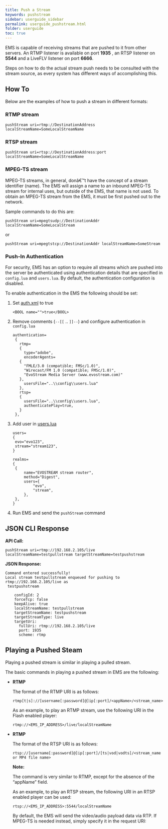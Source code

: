 ```yaml
---
title: Push a Stream
keywords: pushstream
sidebar: userguide_sidebar
permalink: userguide_pushstream.html
folder: userguide 
toc: true
---
```




EMS is capable of receiving streams that are pushed to it from other servers. An RTMP listener is available on port **1935** , an RTSP listener on **5544** and a LiveFLV listener on port **6666**.

Steps on how to do the actual stream push needs to be consulted with the stream source, as every system has different ways of accomplishing this.



## How To

Below are the examples of how to push a stream in different formats:

### RTMP stream

```
pushStream uri=rtmp://DestinationAddress localStreamName=SomeLocalStreamName
```



### RTSP stream

```
pushStream uri=rtsp://DestinationAddress:port localStreamName=SomeLocalStreamName
```



### MPEG-TS stream

MPEG-TS streams, in general, donâ€™t have the concept of a stream identifier (name). The EMS will assign a name to an inbound MPEG-TS stream for internal uses, but outside of the EMS, that name is not used. To obtain an MPEG-TS stream from the EMS, it must be first pushed out to the network.

Sample commands to do this are:

```
pushStream uri=mpegtsudp://DestinationAddr localStreamName=SomeLocalStream
```

or

```
pushStream uri=mpegtstcp://DestinationAddr localStreamName=SomeStream
```



### Push-In Authentication

For security, EMS has an option to require all streams which are pushed into the server be authenticated using authentication details that are specified in `config.lua` and `users.lua`. By default, the authentication configuration is disabled.

To enable authentication in the EMS the following should be set:

1. Set [auth.xml]() to true

   ```
   <BOOL name="">true</BOOL>
   ```

2. Remove comments (`--[[` .. `]]--`) and configure authentication in `config.lua`

   ```
   authentication=
    {
      rtmp=
      {
        type="adobe",
        encoderAgents=
      {
        "FMLE/3.0 (compatible; FMSc/1.0)",
        "Wirecast/FM 1.0 (compatible; FMSc/1.0)",
        "EvoStream Media Server (www.evostream.com)"
      },
        usersFile="..\\config\\users.lua"
      },
      rtsp=
      {
        usersFile="..\\config\\users.lua",
        authenticatePlay=true,
      }
    },
   ```

3. Add user in [users.lua]()

   ```
   users=
   {
   	evo="evo123",
   	stream="stream123",
   }

   realms=
   {
   	{
   		name="EVOSTREAM stream router",
   		method="Digest",
   		users={
   			"evo",
   			"stream",
   		},
   	},
   }
   ```

4. Run EMS and send the `pushStream` command





## JSON CLI Response

**API Call:**

```
pushStream uri=rtmp://192.168.2.105/live localStreamName=testpullstream targetStreamName=testpushstream 
```

**JSON Response:**

```
Command entered successfully!
Local stream testpullstream enqueued for pushing to rtmp://192.168.2.105/live as
 testpushstream

    configId: 2
    forceTcp: false
    keepAlive: true
    localStreamName: testpullstream
    targetStreamName: testpushstream
    targetStreamType: live
    targetUri:
      fullUri: rtmp://192.168.2.105/live
      port: 1935
      scheme: rtmp
```


## Playing a Pushed Steam

Playing a pushed stream is similar in playing a pulled stream. 

The basic commands in playing a pushed stream in EMS are the following:

- **RTMP**

  The format of the RTMP URI is as follows:

  ```
  rtmp[t|s]://[username[:password]@]ip[:port]/<appName>/<stream_name>
  ```

  As an example, to play an RTMP stream, use the following URI in the Flash enabled player:

  ```
  rtmp://<EMS_IP_ADDRESS>/live/localStreamName
  ```

- **RTMP**

  The format of the RTSP URI is as follows:

  ```
  rtsp://[username[:password]@]ip[:port]/[ts|vod|vodts]/<stream_name or MP4 file name>
  ```

  **Note:**

  The command is very similar to RTMP, except for the absence of the “appName” field.

  As an example, to play an RTSP stream, the following URI in an RTSP enabled player can be used:

  ```
  rtsp://<EMS_IP_ADDRESS>:5544/localStreamName
  ```

  By default, the EMS will send the video/audio payload data via RTP. If MPEG-TS is needed instead, simply specify it in the request URI: